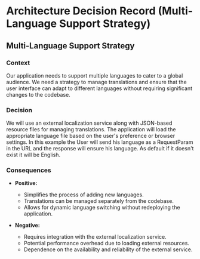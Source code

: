
# Architecture Decision Record (Multi-Language Support Strategy)

## Multi-Language Support Strategy

### Context

Our application needs to support multiple languages to cater to a global audience. We need a strategy to manage translations and ensure that the user interface can adapt to different languages without requiring significant changes to the codebase.

### Decision

We will use an external localization service along with JSON-based resource files for managing translations. The application will load the appropriate language file based on the user's preference or browser settings.
In this example the User will send his language as a RequestParam in the URL and the response will ensure his language. As default if it doesn't exist it will be English.

### Consequences

- **Positive:**
    - Simplifies the process of adding new languages.
    - Translations can be managed separately from the codebase.
    - Allows for dynamic language switching without redeploying the application.

- **Negative:**
    - Requires integration with the external localization service.
    - Potential performance overhead due to loading external resources.
    - Dependence on the availability and reliability of the external service.